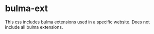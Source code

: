 # bulma-ext
This css includes bulma extensions used in a specific website. Does not include all bulma extensions.

